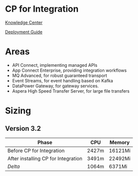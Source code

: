 # CP for Integration

[Knowledge Center](https://www.ibm.com/support/knowledgecenter/SSGT7J)

[Deployment Guide](https://cloudpak8s.io/integration/introduction/)

# Areas

* API Connect, implementing managed APIs
* App Connect Enterprise, providing integration workflows
* MQ Advanced, for robust guaranteed transport
* Event Streams, for event handling based on Kafka
* DataPower Gateway, for gateway services.
* Aspera High Speed Transfer Server, for large file transfers

# Sizing

## Version 3.2

| Phase | CPU | Memory |
|---|---|---|
| Before CP for Integration | 2427m | 16121Mi |
| After installing CP for Integration | 3491m | 22492Mi |
| *Delta* | 1064m | 6371Mi |
